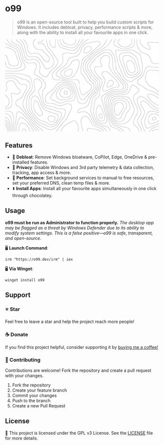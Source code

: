 <h1 style="color: var(--cta);">o99</h1>

> o99 is an open-source tool built to help you build custom scripts for Windows. It includes debloat, privacy, performance scripts & more, along with the ability to install all your favourite apps in one click.

![App Screenshot](assets/img/o99.webp)

## Features

- 🧹 **Debloat**: Remove Windows bloatware, CoPilot, Edge, OneDrive & pre-installed features.
- 🔏 **Privacy**: Disable Windows and 3rd party telemetry & data collection, tracking, app access & more.
- 🚀 **Performance**: Set background services to manual to free resources, set your preferred DNS, clean temp files & more.
- ⬇️ **Install Apps**: Install all your favourite apps simultaneously in one click through chocolatey.

## Usage

**o99 must be run as Administrator to function properly.**
_The desktop app may be flagged as a threat by Windows Defender due to its ability to modify system settings. This is a false positive—o99 is safe, transparent, and open-source._

🖥️ **Launch Command**:

```
irm "https://o99.dev/irm" | iex
```

🖥️ **Via Winget**:

```
winget install o99
```

## Support

### ⭐ Star

Feel free to leave a star and help the project reach more people!

### ☕ Donate

If you find this project helpful, consider supporting it by [buying me a coffee!](https://ko-fi.com/o99)

### 👷 Contributing

Contributions are welcome! Fork the repository and create a pull request with your changes.

1. Fork the repository
2. Create your feature branch
3. Commit your changes
4. Push to the branch
5. Create a new Pull Request

## License

📒 This project is licensed under the GPL v3 License. See the [LICENSE](LICENSE) file for more details.
